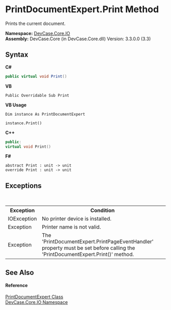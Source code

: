 # PrintDocumentExpert.Print Method 
 

Prints the current document.

**Namespace:**&nbsp;<a href="N_DevCase_Core_IO">DevCase.Core.IO</a><br />**Assembly:**&nbsp;DevCase.Core (in DevCase.Core.dll) Version: 3.3.0.0 (3.3)

## Syntax

**C#**<br />
``` C#
public virtual void Print()
```

**VB**<br />
``` VB
Public Overridable Sub Print
```

**VB Usage**<br />
``` VB Usage
Dim instance As PrintDocumentExpert

instance.Print()
```

**C++**<br />
``` C++
public:
virtual void Print()
```

**F#**<br />
``` F#
abstract Print : unit -> unit 
override Print : unit -> unit 
```


## Exceptions
&nbsp;<table><tr><th>Exception</th><th>Condition</th></tr><tr><td>IOException</td><td>No printer device is installed.</td></tr><tr><td>Exception</td><td>Printer name is not valid.</td></tr><tr><td>Exception</td><td>The 'PrintDocumentExpert.PrintPageEventHandler' property must be set before calling the 'PrintDocumentExpert.Print()' method.</td></tr></table>

## See Also


#### Reference
<a href="T_DevCase_Core_IO_PrintDocumentExpert">PrintDocumentExpert Class</a><br /><a href="N_DevCase_Core_IO">DevCase.Core.IO Namespace</a><br />